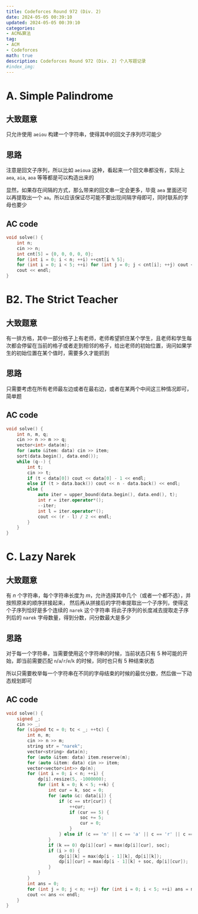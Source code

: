 ```yaml
---
title: Codeforces Round 972 (Div. 2)
date: 2024-05-05 00:39:10
updated: 2024-05-05 00:39:10
categories:
- ACM&算法
tag:
- ACM
- Codeforces
math: true
description: Codeforces Round 972 (Div. 2) 个人写题记录
#index_img:
---
```


# A. Simple Palindrome

## 大致题意

只允许使用 `aeiou` 构建一个字符串，使得其中的回文子序列尽可能少

## 思路

注意是回文子序列，所以比如 `aeioua` 这种，看起来一个回文串都没有，实际上 `aea`, `aia`, `aoa` 等等都是可以构造出来的

显然，如果存在间隔的方式，那么带来的回文串一定会更多，毕竟 `aea` 里面还可以再提取出一个 `aa`。所以应该保证尽可能不要出现间隔字母即可，同时联系的字母也要少

## AC code

```cpp
void solve() {
    int n;
    cin >> n;
    int cnt[5] = {0, 0, 0, 0, 0};
    for (int i = 0; i < n; ++i) ++cnt[i % 5];
    for (int i = 0; i < 5; ++i) for (int j = 0; j < cnt[i]; ++j) cout << "aiueo"[i];
    cout << endl;
}
```

# B2. The Strict Teacher

## 大致题意

有一排方格，其中一部分格子上有老师，老师希望抓住某个学生，且老师和学生每次都会停留在当前的格子或者走到相邻的格子，给出老师的初始位置，询问如果学生的初始位置在某个值时，需要多久才能抓到

## 思路

只需要考虑在所有老师最左边或者在最右边，或者在某两个中间这三种情况即可，简单题

## AC code

```cpp
void solve() {
    int n, m, q;
    cin >> n >> m >> q;
    vector<int> data(m);
    for (auto &item: data) cin >> item;
    sort(data.begin(), data.end());
    while (q--) {
        int t;
        cin >> t;
        if (t < data[0]) cout << data[0] - 1 << endl;
        else if (t > data.back()) cout << n - data.back() << endl;
        else {
            auto iter = upper_bound(data.begin(), data.end(), t);
            int r = iter.operator*();
            --iter;
            int l = iter.operator*();
            cout << (r - l) / 2 << endl;
        }
    }
}
```

# C. Lazy Narek

## 大致题意

有 $n$ 个字符串，每个字符串长度为 $m$，允许选择其中几个（或者一个都不选），并按照原来的顺序拼接起来，
然后再从拼接后的字符串提取出一个子序列，使得这个子序列恰好是多个连续的 `narek` 这个字符串
将此子序列的长度减去提取走子序列后的 `narek` 字母数量，得到分数，问分数最大是多少

## 思路

对于每一个字符串，当需要使用这个字符串的时候，当前状态只有 5 种可能的开始，即当前需要匹配 `n`/`a`/`r`/`e`/`k` 的时候，同时也只有 5 种结束状态

所以只需要枚举每一个字符串在不同的字母结束的时候的最优分数，然后做一下动态规划即可

## AC code

```cpp
void solve() {
    signed _;
    cin >> _;
    for (signed tc = 0; tc < _; ++tc) {
        int n, m;
        cin >> n >> m;
        string str = "narek";
        vector<string> data(n);
        for (auto &item: data) item.reserve(m);
        for (auto &item: data) cin >> item;
        vector<vector<int>> dp(n);
        for (int i = 0; i < n; ++i) {
            dp[i].resize(5, -1000000);
            for (int k = 0; k < 5; ++k) {
                int cur = k, soc = 0;
                for (auto &c: data[i]) {
                    if (c == str[cur]) {
                        ++cur;
                        if (cur == 5) {
                            soc += 5;
                            cur = 0;
                        }
                    } else if (c == 'n' || c == 'a' || c == 'r' || c == 'e' || c == 'k') --soc;
                }
                if (k == 0) dp[i][cur] = max(dp[i][cur], soc);
                if (i > 0) {
                    dp[i][k] = max(dp[i - 1][k], dp[i][k]);
                    dp[i][cur] = max(dp[i - 1][k] + soc, dp[i][cur]);
                }
            }
        }
        int ans = 0;
        for (int j = 0; j < n; ++j) for (int i = 0; i < 5; ++i) ans = max(ans, dp[j][i] - i);
        cout << ans << endl;
    }
}
```
